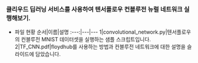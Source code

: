 ### 클리우드 딥러닝 서비스를 사용하여 텐서플로우 컨블루전 뉴럴 네트워크 실행해보기.

- 파일 현황
순서|이름|설명
:---:|---|---
1|convolutional_network.py|텐서플로우의 컨블루전 MNIST 데이터셋을 실행하는 샘플 스크립트입니다.
2|TF_CNN.pdf|floydhub를 사용하는 방법과 컨블루전 네트워크에 대한 설명을 슬라이드에 담았습니다.